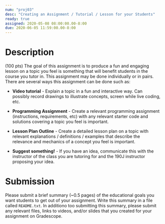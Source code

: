 ```yaml
---
num: "proj03"
desc: "Creating an Assignment / Tutorial / Lesson for your Students"
ready: true 
assigned: 2020-05-08 08:00:00.00-8:00
due: 2020-06-05 11:59:00.00-8:00
---
```


# Description
(100 pts) The goal of this assignment is to produce a fun and engaging lesson on a topic you feel is something that will benefit students in the course you tutor in. This assignment may be done individually or in pairs. There are several ways this assignment can be done such as:

* <b>Video tutorial</b> - Explain a topic in a fun and interactive way. Can possibly record drawings to illustrate concepts, screen while live coding, etc.

* <b>Programming Assignment</b> - Create a relevant programming assignment (instructions, requirements, etc) with any relevant starter code and solutions covering a topic you feel is important.

* <b>Lesson Plan Outline</b> - Create a detailed lesson plan on a topic with relevant explanations / definitions / examples that describe the relevance and mechanics of a concept you feel is important.

* <b>Suggest something!</b> - If you have an idea, communicate this with the instructor of the class you are tutoring for and the 190J instructor proposing your idea.

# Submission
Please submit a brief summary (~0.5 pages) of the educational goals you want students to get out of your assignment. Write this summary in a file called `README.txt`. In additiono too submitting this summary, please submit any relevant files, links to videos, and/or slides that you created for your assignment on Gradescope.